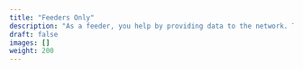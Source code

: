 ```yaml
---
title: "Feeders Only"
description: "As a feeder, you help by providing data to the network. Thank you for your contribution."
draft: false
images: []
weight: 200
---
```

